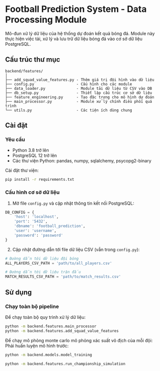 # Football Prediction System - Data Processing Module

Mô-đun xử lý dữ liệu của hệ thống dự đoán kết quả bóng đá. Module này thực hiện việc tải, xử lý và lưu trữ dữ liệu bóng đá vào cơ sở dữ liệu PostgreSQL.

## Cấu trúc thư mục

```
backend/features/
│
├── add_squad_value_features.py - Thêm giá trị đội hình vào dữ liệu
├── config.py                   - Cấu hình cho các module 
├── data_loader.py              - Module tải dữ liệu từ CSV vào DB
├── db_setup.py                 - Thiết lập cấu trúc cơ sở dữ liệu
├── feature_engineering.py      - Tạo đặc trưng cho mô hình dự đoán
├── main_processor.py           - Module xử lý chính điều phối quá trình
└── utils.py                    - Các tiện ích dùng chung
```

## Cài đặt

### Yêu cầu

- Python 3.8 trở lên
- PostgreSQL 12 trở lên
- Các thư viện Python: pandas, numpy, sqlalchemy, psycopg2-binary

Cài đặt thư viện:

```bash
pip install -r requirements.txt
```

### Cấu hình cơ sở dữ liệu

1. Mở file `config.py` và cập nhật thông tin kết nối PostgreSQL:

```python
DB_CONFIG = {
    'host': 'localhost',
    'port': '5432',
    'dbname': 'football_prediction',
    'user': 'username',
    'password': 'password'
}
```

2. Cập nhật đường dẫn tới file dữ liệu CSV (vẫn trong `config.py`):

```python
# Đường dẫn tới dữ liệu đội bóng
ALL_PLAYERS_CSV_PATH = 'path/to/all_players.csv'

# Đường dẫn tới dữ liệu trận đấu
MATCH_RESULTS_CSV_PATH = 'path/to/match_results.csv'
```

## Sử dụng

### Chạy toàn bộ pipeline

Để chạy toàn bộ quy trình xử lý dữ liệu:

```bash
python -m backend.features.main_processor
python -m backend.features.add_squad_value_features
```

Để chạy mô phỏng monte carlo mô phỏng xác suất vô địch của mỗi đội:
Phải huấn luyện mô hình trước: 
```bash
python -m backend.models.model_training
```

```bash
python -m backend.features.run_championship_simulation
```



